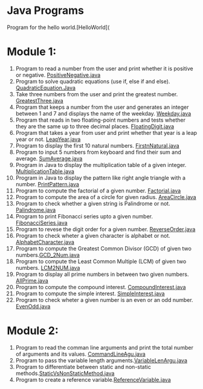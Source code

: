 # Java Programs 
Program for the hello world.[HelloWorld](
# Module 1:

1. Program to read a number from the user and print whether it is positive or negative. [PositiveNegative.java](https://github.com/SujanKutty/java-programs/blob/main/module1/PositiveNegative.java)
2. Program to solve quadratic equations (use if, else if and else).  [QuadraticEquation.Java](https://github.com/SujanKutty/java-programs/blob/main/module1/QuadraticEquation.java)
3. Take three numbers from the user and print the greatest number. [GreatestThree.java](https://github.com/SujanKutty/java-programs/blob/main/module1/GreatestThree.java)
4. Program that keeps a number from the user and generates an integer between 1 and 7 and displays 
the name of the weekday. [Weekday.java](https://github.com/SujanKutty/java-programs/blob/main/module1/Weekday.java)
5. Program that reads in two floating-point numbers and tests whether they are the same up to three decimal places. [FloatingDigit.java](https://github.com/SujanKutty/java-programs/blob/main/module1/FloatingDigit.java)
6. Program that takes a year from user and print whether that year is a leap year or not. [LeapYear.java](https://github.com/SujanKutty/java-programs/blob/main/module1/LeapYear.java)
7. Program to display the first 10 natural numbers.    [FirstnNatural.java](https://github.com/SujanKutty/java-programs/blob/main/module1/FirstnNatural.java)
8. Program to input 5 numbers from keyboard and find their sum and average. [SumAverage.java](https://github.com/SujanKutty/java-programs/blob/main/module1/SumAverage.java)
9. Program in Java to display the multiplication table of a given integer. [MultiplicationTable.java](https://github.com/SujanKutty/java-programs/blob/main/module1/MultiplicationTable.java)
10. Program in Java to display the pattern like right angle triangle with a number. [PrintPattern.java](https://github.com/SujanKutty/java-programs/blob/main/module1/PrintPattern.java)
11. Program to compute the factorial of a given number. [Factorial.java](https://github.com/SujanKutty/java-programs/blob/main/module1/Factorial.java)
12. Program to compute the area of a circle for given radius. [AreaCircle.java](https://github.com/SujanKutty/java-programs/blob/main/module1/AreaCircle.java)
13. Program to check whether a given string is Palindrome or not. [Palindrome.java](https://github.com/SujanKutty/java-programs/blob/main/module1/Palindrome.java)
14. Program to print Fibonacci series upto a given number. [FibonacciSeries.java](https://github.com/SujanKutty/java-programs/blob/main/module1/FibonacciSeries.java)
15. Program to revese the digit order for a given number. [ReverseOrder.java](https://github.com/SujanKutty/java-programs/blob/main/module1/ReverseOrder.java)
16. Program to check wheter a given character is alphabet or not. [AlphabetCharacter.java](https://github.com/SujanKutty/java-programs/blob/main/module1/AlphabetCharacter.java)
17. Program to compute the Greatest Common Divisor (GCD) of given two numbers.[GCD_2Num.java](https://github.com/SujanKutty/java-programs/blob/main/module1/GCD_2Num.java)
18. Program to compute the Least Common Multiple (LCM) of given two numbers. [LCM2NUM.java](https://github.com/SujanKutty/java-programs/blob/main/module1/LCM2NUM.java)
19. Program to display all prime numbers in between two given numbers. [AllPrime.java](https://github.com/SujanKutty/java-programs/blob/main/module1/AllPrime.java)
20. Program to compute the compound interest. [CompoundInterest.java](https://github.com/SujanKutty/java-programs/blob/main/module1/CompoundInterest.java)
21. Program to compute the simple interest. [SimpleInterest.java](https://github.com/SujanKutty/java-programs/blob/main/module1/SimpleInterest.java)
22. Program to check wheter a given number is an even or an odd number. [EvenOdd.java](https://github.com/SujanKutty/java-programs/blob/main/module1/EvenOdd.java)

# Module 2:

1. Program to read the comman line arguments and print the total number of arguments and its values. [CommandLineAgu.java](https://github.com/SujanKutty/java-programs/blob/main/Module2/CommandLineAgu)
2. Program to pass the variable length arguments.[VariableLenArgu.java](https://github.com/SujanKutty/java-programs/blob/main/Module2/VariableLenArgu.java)
3. Program to differentiate between static and non-static methods.[StaticVsNonStaticMethod.java](https://github.com/SujanKutty/java-programs/blob/main/Module2/StaticVsNonStaticMethod.java)
4. Program to create a reference variable.[ReferenceVariable.java](https://github.com/SujanKutty/java-programs/blob/main/Module2/ReferenceVariable.java)

